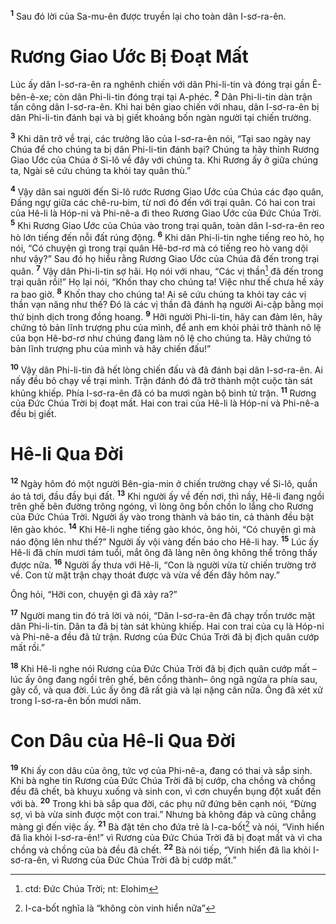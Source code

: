 <sup><b>1</b></sup> Sau đó lời của Sa-mu-ên được truyền lại cho toàn dân I-sơ-ra-ên.

# Rương Giao Ước Bị Ðoạt Mất
Lúc ấy dân I-sơ-ra-ên ra nghênh chiến với dân Phi-li-tin và đóng trại gần Ê-bên-ê-xe; còn dân Phi-li-tin đóng trại tại A-phéc. <sup><b>2</b></sup> Dân Phi-li-tin dàn trận tấn công dân I-sơ-ra-ên. Khi hai bên giao chiến với nhau, dân I-sơ-ra-ên bị dân Phi-li-tin đánh bại và bị giết khoảng bốn ngàn người tại chiến trường.

<sup><b>3</b></sup> Khi dân trở về trại, các trưởng lão của I-sơ-ra-ên nói, “Tại sao ngày nay Chúa để cho chúng ta bị dân Phi-li-tin đánh bại? Chúng ta hãy thỉnh Rương Giao Ước của Chúa ở Si-lô về đây với chúng ta. Khi Rương ấy ở giữa chúng ta, Ngài sẽ cứu chúng ta khỏi tay quân thù.”

<sup><b>4</b></sup> Vậy dân sai người đến Si-lô rước Rương Giao Ước của Chúa các đạo quân, Ðấng ngự giữa các chê-ru-bim, từ nơi đó đến với trại quân. Có hai con trai của Hê-li là Hóp-ni và Phi-nê-a đi theo Rương Giao Ước của Ðức Chúa Trời. <sup><b>5</b></sup> Khi Rương Giao Ước của Chúa vào trong trại quân, toàn dân I-sơ-ra-ên reo hò lớn tiếng đến nỗi đất rúng động. <sup><b>6</b></sup> Khi dân Phi-li-tin nghe tiếng reo hò, họ nói, “Có chuyện gì trong trại quân Hê-bơ-rơ mà có tiếng reo hò vang dội như vậy?” Sau đó họ hiểu rằng Rương Giao Ước của Chúa đã đến trong trại quân. <sup><b>7</b></sup> Vậy dân Phi-li-tin sợ hãi. Họ nói với nhau, “Các vị thần[^1] đã đến trong trại quân rồi!” Họ lại nói, “Khốn thay cho chúng ta! Việc như thế chưa hề xảy ra bao giờ. <sup><b>8</b></sup> Khốn thay cho chúng ta! Ai sẽ cứu chúng ta khỏi tay các vị thần vạn năng như thế? Ðó là các vị thần đã đánh hạ người Ai-cập bằng mọi thứ bịnh dịch trong đồng hoang. <sup><b>9</b></sup> Hỡi người Phi-li-tin, hãy can đảm lên, hãy chứng tỏ bản lĩnh trượng phu của mình, để anh em khỏi phải trở thành nô lệ của bọn Hê-bơ-rơ như chúng đang làm nô lệ cho chúng ta. Hãy chứng tỏ bản lĩnh trượng phu của mình và hãy chiến đấu!”

<sup><b>10</b></sup> Vậy dân Phi-li-tin đã hết lòng chiến đấu và đã đánh bại dân I-sơ-ra-ên. Ai nấy đều bỏ chạy về trại mình. Trận đánh đó đã trở thành một cuộc tàn sát khủng khiếp. Phía I-sơ-ra-ên đã có ba mươi ngàn bộ binh tử trận. <sup><b>11</b></sup> Rương của Ðức Chúa Trời bị đoạt mất. Hai con trai của Hê-li là Hóp-ni và Phi-nê-a đều bị giết.

# Hê-li Qua Ðời
<sup><b>12</b></sup> Ngày hôm đó một người Bên-gia-min ở chiến trường chạy về Si-lô, quần áo tả tơi, đầu đầy bụi đất. <sup><b>13</b></sup> Khi người ấy về đến nơi, thì nầy, Hê-li đang ngồi trên ghế bên đường trông ngóng, vì lòng ông bồn chồn lo lắng cho Rương của Ðức Chúa Trời. Người ấy vào trong thành và báo tin, cả thành đều bật lên gào khóc. <sup><b>14</b></sup> Khi Hê-li nghe tiếng gào khóc, ông hỏi, “Có chuyện gì mà náo động lên như thế?” Người ấy vội vàng đến báo cho Hê-li hay. <sup><b>15</b></sup> Lúc ấy Hê-li đã chín mươi tám tuổi, mắt ông đã làng nên ông không thể trông thấy được nữa. <sup><b>16</b></sup> Người ấy thưa với Hê-li, “Con là người vừa từ chiến trường trở về. Con từ mặt trận chạy thoát được và vừa về đến đây hôm nay.”

Ông hỏi, “Hỡi con, chuyện gì đã xảy ra?”

<sup><b>17</b></sup> Người mang tin đó trả lời và nói, “Dân I-sơ-ra-ên đã chạy trốn trước mặt dân Phi-li-tin. Dân ta đã bị tàn sát khủng khiếp. Hai con trai của cụ là Hóp-ni và Phi-nê-a đều đã tử trận. Rương của Ðức Chúa Trời đã bị địch quân cướp mất rồi.”

<sup><b>18</b></sup> Khi Hê-li nghe nói Rương của Ðức Chúa Trời đã bị địch quân cướp mất –lúc ấy ông đang ngồi trên ghế, bên cổng thành– ông ngã ngửa ra phía sau, gãy cổ, và qua đời. Lúc ấy ông đã rất già và lại nặng cân nữa. Ông đã xét xử trong I-sơ-ra-ên bốn mươi năm.

# Con Dâu của Hê-li Qua Ðời
<sup><b>19</b></sup> Khi ấy con dâu của ông, tức vợ của Phi-nê-a, đang có thai và sắp sinh. Khi bà nghe tin Rương của Ðức Chúa Trời đã bị cướp, cha chồng và chồng đều đã chết, bà khuỵu xuống và sinh con, vì cơn chuyển bụng đột xuất đến với bà. <sup><b>20</b></sup> Trong khi bà sắp qua đời, các phụ nữ đứng bên cạnh nói, “Ðừng sợ, vì bà vừa sinh được một con trai.” Nhưng bà không đáp và cũng chẳng màng gì đến việc ấy. <sup><b>21</b></sup> Bà đặt tên cho đứa trẻ là I-ca-bốt[^2] và nói, “Vinh hiển đã lìa khỏi I-sơ-ra-ên!” vì Rương của Ðức Chúa Trời đã bị đoạt mất và vì cha chồng và chồng của bà đều đã chết. <sup><b>22</b></sup> Bà nói tiếp, “Vinh hiển đã lìa khỏi I-sơ-ra-ên, vì Rương của Ðức Chúa Trời đã bị cướp mất.”

[^1]: ctd: Ðức Chúa Trời; nt: Elohim
[^2]: I-ca-bốt nghĩa là “không còn vinh hiển nữa”
